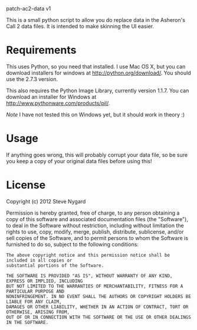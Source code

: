 patch-ac2-data v1

This is a small python script to allow you do replace data in the Asheron's Call 2 data files.
It is intended to make skinning the UI easier.

Requirements
============

This uses Python, so you need that installed.  I use Mac OS X, but you can download installers
for windows at <http://python.org/download/>.  You should use the 2.7.3 version.

This also requires the Python Image Library, currently version 1.1.7.  You can download an
installer for Windows at <http://www.pythonware.com/products/pil/>.

*Note* I have not tested this on Windows yet, but it should work in theory :)

Usage
=====

If anything goes wrong, this will probably corrupt your data file, so be sure you keep a copy
of your original data files before using this!

License
=======

Copyright (c) 2012 Steve Nygard

Permission is hereby granted, free of charge, to any person obtaining a copy of this software and
associated documentation files (the "Software"), to deal in the Software without restriction,
including without limitation the rights to use, copy, modify, merge, publish, distribute,
sublicense, and/or sell copies of the Software, and to permit persons to whom the Software is
furnished to do so, subject to the following conditions:

    The above copyright notice and this permission notice shall be included in all copies or
    substantial portions of the Software.

    THE SOFTWARE IS PROVIDED "AS IS", WITHOUT WARRANTY OF ANY KIND, EXPRESS OR IMPLIED, INCLUDING
    BUT NOT LIMITED TO THE WARRANTIES OF MERCHANTABILITY, FITNESS FOR A PARTICULAR PURPOSE AND
    NONINFRINGEMENT. IN NO EVENT SHALL THE AUTHORS OR COPYRIGHT HOLDERS BE LIABLE FOR ANY CLAIM,
    DAMAGES OR OTHER LIABILITY, WHETHER IN AN ACTION OF CONTRACT, TORT OR OTHERWISE, ARISING FROM,
    OUT OF OR IN CONNECTION WITH THE SOFTWARE OR THE USE OR OTHER DEALINGS IN THE SOFTWARE.
